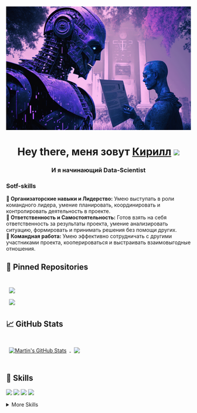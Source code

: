 [![Kirill's GitHub Banner](./assets/label.png)](https://vk.com/im?peers=-177151353)


<h1 align="center">Hey there, меня зовут <a href="https://my-movies.nomoredomains.work/" target="_blank">Кирилл</a>
<img src="https://github.com/blackcater/blackcater/raw/main/images/Hi.gif" height="32"/></h1>
<h3 align="center">И я начинающий Data-Scientist</h3>

<h3 align="left">Sotf-skills</h3>

**:1st_place_medal: Организаторские навыки и Лидерство:** Умею выступать в роли командного лидера, умение планировать, координировать и контролировать деятельность в проекте. <br>
**:moyai: Ответственность и Самостоятельность:** Готов взять на себя ответственность за результаты проекта, умение анализировать ситуацию, формировать и принимать решения без помощи других. <br>
**:two_men_holding_hands: Командная работа:** Умею эффективно сотрудничать с другими участниками проекта, кооперироваться и выстраивать взаимовыгодные отношения.

## 📌 Pinned Repositories

<br>

<a href="https://github.com/kama8ullet/Yandex/">
  <img align="center" style="margin:0.5rem" src="https://github-readme-stats.vercel.app/api/pin/?username=kama8ullet&repo=Yandex&title_color=ffffff&text_color=c9cacc&icon_color=5d417a&bg_color=0a0e12" />
</a>

<br>

<a href="https://github.com/kama8ullet/Autoservice">
  <img align="center" style="margin:0.5rem" src="https://github-readme-stats.vercel.app/api/pin/?username=kama8ullet&repo=Autoservice&title_color=ffffff&text_color=c9cacc&icon_color=5d417a&bg_color=0a0e12" />
</a>


<br>

## &#x1f4c8; GitHub Stats

<br>

<a href="https://github.com/kama8ullet">
  <img align="center" style="margin:0.5rem" src="https://github-readme-stats.vercel.app/api?username=kama8ullet&show_icons=true&line_height=27&title_color=ffffff&text_color=c9cacc&icon_color=5d417a&bg_color=0a0e12" alt="Martin's GitHub Stats" />
</a>

<a href="https://github.com/kama8ullet">
  <img align="center" style="margin:0.5rem" src="https://github-readme-stats.vercel.app/api/top-langs/?username=kama8ullet&layout=demo&title_color=ffffff&text_color=c9cacc&icon_color=5d417a&bg_color=0a0e12" />
</a>

<br>
<br>

## 💼 Skills

![](https://img.shields.io/badge/Code-Python-informational?style=flat&logo=Python&logoColor=white&color=5d417a)
![](https://img.shields.io/badge/Code-TSQL-informational?style=flat&logo=MicrosoftSQLServer&logoColor=white&color=5d417a)
![](https://img.shields.io/badge/Code-CSharp-informational?style=flat&logo=c-sharp&logoColor=white&color=5d417a)
![](https://img.shields.io/badge/Code-.NET-informational?style=flat&logo=.net&logoColor=white&color=5d417a)


<details>
<summary>More Skills</summary>
<br>

![](https://img.shields.io/badge/Data-Pandas-informational?style=flat&logo=pandas&logoColor=white&color=5d417a)
![](https://img.shields.io/badge/Data-NumPy-informational?style=flat&logo=NumPy&logoColor=white&color=5d417a)
![](https://img.shields.io/badge/Data-PySpark-informational?style=flat&logo=PySpark&logoColor=white&color=5d417a)

<br>
  
![](https://img.shields.io/badge/Tools-Scikitlearn-informational?style=flat&logo=scikitlearn&logoColor=white&color=5d417a)
![](https://img.shields.io/badge/Tools-TensorFlow-informational?style=flat&logo=TensorFlow&logoColor=white&color=5d417a)
![](https://img.shields.io/badge/Tools-Keras-informational?style=flat&logo=Keras&logoColor=white&color=5d417a)
![](https://img.shields.io/badge/Tools-PyTorch-informational?style=flat&logo=PyTorch&logoColor=white&color=5d417a)

<br>

![](https://img.shields.io/badge/Visual-Matplotlib-informational?style=flat&logo=Matplotlib&logoColor=white&color=5d417a)
![](https://img.shields.io/badge/Visual-Seaborn-informational?style=flat&logo=Seaborn&logoColor=white&color=5d417a)

</details>
